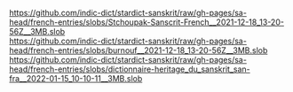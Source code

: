 https://github.com/indic-dict/stardict-sanskrit/raw/gh-pages/sa-head/french-entries/slobs/Stchoupak-Sanscrit-French__2021-12-18_13-20-56Z__3MB.slob  
https://github.com/indic-dict/stardict-sanskrit/raw/gh-pages/sa-head/french-entries/slobs/burnouf__2021-12-18_13-20-56Z__3MB.slob  
https://github.com/indic-dict/stardict-sanskrit/raw/gh-pages/sa-head/french-entries/slobs/dictionnaire-heritage_du_sanskrit_san-fra__2022-01-15_10-10-11__3MB.slob  
